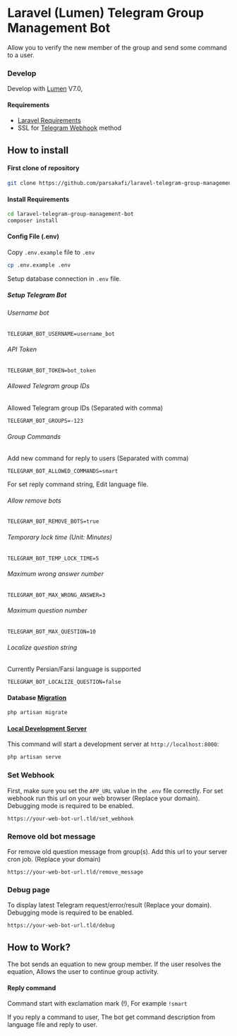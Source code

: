 # Laravel (Lumen) Telegram Group Management Bot
Allow you to verify the new member of the group and send some command to a user.



### Develop

Develop with [Lumen](https://lumen.laravel.com) V7.0, 

#### Requirements
* [Laravel Requirements](https://laravel.com/docs/7.x/installation#server-requirements)
* SSL for [Telegram Webhook](https://core.telegram.org/bots/webhooks) method



## How to install

#### First clone of repository
```bash
git clone https://github.com/parsakafi/laravel-telegram-group-management-bot.git
```

#### Install Requirements
```bash
cd laravel-telegram-group-management-bot
composer install
```

#### Config File (.env)

Copy `.env.example` file to `.env`
```bash
cp .env.example .env
```

Setup database connection in `.env` file.


##### Setup Telegram Bot 
###### Username bot

```
TELEGRAM_BOT_USERNAME=username_bot
```

###### API Token

```
TELEGRAM_BOT_TOKEN=bot_token
```

###### Allowed Telegram group IDs 

Allowed Telegram group IDs (Separated with comma)

```
TELEGRAM_BOT_GROUPS=-123
```

###### Group Commands

Add new command for reply to users (Separated with comma)

```
TELEGRAM_BOT_ALLOWED_COMMANDS=smart
```

For set reply command string, Edit language file.

###### Allow remove bots

```
TELEGRAM_BOT_REMOVE_BOTS=true
```

###### Temporary lock time (Unit: Minutes)

```
TELEGRAM_BOT_TEMP_LOCK_TIME=5
```

###### Maximum wrong answer number

```
TELEGRAM_BOT_MAX_WRONG_ANSWER=3
```

###### Maximum question number

```
TELEGRAM_BOT_MAX_QUESTION=10
```

###### Localize question string

Currently Persian/Farsi language is supported

```
TELEGRAM_BOT_LOCALIZE_QUESTION=false
```



#### Database [Migration](https://laravel.com/docs/7.x/migrations)

```bash
php artisan migrate
```

#### [Local Development Server](https://laravel.com/docs/7.x/installation#installing-laravel)
This command will start a development server at `http://localhost:8000`:
```bash
php artisan serve
```

### Set Webhook
First, make sure you set the `APP_URL` value in the `.env` file correctly. For set webhook run this url on your web browser (Replace your domain). Debugging mode is required to be enabled.
```text
https://your-web-bot-url.tld/set_webhook
```

### Remove old bot message
For remove old question message from group(s). Add this url to your server cron job. (Replace your domain)
```text
https://your-web-bot-url.tld/remove_message
```

### Debug page
To display latest Telegram request/error/result (Replace your domain). Debugging mode is required to be enabled.
```text
https://your-web-bot-url.tld/debug
```

## How to Work?

The bot sends an equation to new group member. If the user resolves the equation, Allows the user to continue group activity.

#### Reply command

Command start with exclamation mark (!), For example `!smart`

If you reply a command to user, The bot get command description from language file and reply to user.